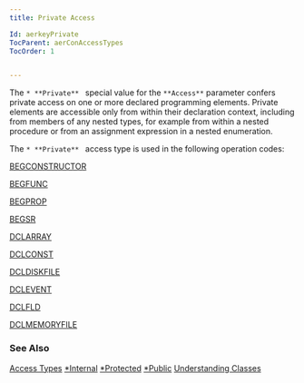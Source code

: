 ```yaml
---
title: Private Access

Id: aerkeyPrivate
TocParent: aerConAccessTypes
TocOrder: 1


---
```


The ```* **Private** ``` special value for the ``` **Access** ``` parameter confers private access on one or more declared programming elements. Private elements are accessible only from within their declaration context, including from members of any nested types, for example from within a nested procedure or from an assignment expression in a nested enumeration. 

The ```* **Private** ``` access type is used in the following operation codes: 

[BEGCONSTRUCTOR](BEGCONSTRUCTOR.html) 

[BEGFUNC](BEGFUNC.html) 

[BEGPROP](BEGPROP.html) 

[BEGSR](BEGSR.html) 

[DCLARRAY](DCLARRAY.html) 

[DCLCONST](DCLCONST.html) 

[DCLDISKFILE](DCLDISKFILE.html) 

[DCLEVENT](DCLEVENT.html) 

[DCLFLD](DCLFLD.html) 

[DCLMEMORYFILE](DCLMEMORYFILE.html) 

### See Also
[Access Types](aerConAccessTypes.html)
[*Internal](aerkeyInternal.html)
[*Protected](aerkeyProtected.html)
[*Public](aerkeyPublic.html)
[Understanding Classes](aerTourUnderstandingClassesMain.html) 
